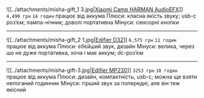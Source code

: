 ![[../attachments/misha-gift_1 3.jpg|[Xiaomi Camp HARMAN AudioEFX](https://www.aliexpress.com/item/1005006979820433.html?spm=a2g0o.productlist.main.1.64cf3d0edWEWgs&algo_pvid=b00ac2b2-6da1-4cf3-bd61-4e595dae28ae&algo_exp_id=b00ac2b2-6da1-4cf3-bd61-4e595dae28ae-0&pdp_npi=4%40dis%21UAH%2111513.75%214490.36%21%21%211958.72%21763.90%21%40210385bb17315175312353363e39ed%2112000038924128559%21sea%21UA%21175672779%21X&curPageLogUid=fcN14VHPlb8u&utparam-url=scene%3Asearch%7Cquery_from%3A)]]
`4,490 грн`
`14 годин` працює від аккума
Плюси: класна якість звуку; usb-c розʼєм; лампа-нічник; доволі портативна
Мінуси: сенсорні кнопки
***
![[../attachments/misha-gift_2 1.jpg|[Edifier D32](https://www.aliexpress.com/item/1005006613251399.html?spm=a2g0o.productlist.main.1.7243Id2qId2qDO&algo_pvid=eebfec1c-ed35-4ab0-80e1-3efbd2a86b31&algo_exp_id=eebfec1c-ed35-4ab0-80e1-3efbd2a86b31-0&pdp_npi=4%40dis%21UAH%2114085.21%216575.02%21%21%21333.31%21155.59%21%40211b813b17315171708787894e464a%2112000037827882939%21sea%21UA%21175672779%21X&curPageLogUid=a8F4WvneabCP&utparam-url=scene%3Asearch%7Cquery_from%3A)]]
`6,575 грн`
`11 годин` працює від аккума
Плюси: єбєйший звук, дизайн
Мінуси: велика, через шо не дуже портативка, хоча і має аккум; dc-розʼєм
***
![[../attachments/misha-gift-3.jpg|[Edifier MP230](https://www.aliexpress.com/item/1005006199108839.html?algo_pvid=46bd2262-ecb5-438b-9751-17d625d97f1a&algo_exp_id=46bd2262-ecb5-438b-9751-17d625d97f1a-0&pdp_npi=4%40dis%21UAH%215493.20%213253.92%21%21%21129.99%2177.00%21%40211b813c17315254256866149ea0d7%2112000036237603805%21sea%21UA%21175672779%21X&curPageLogUid=hP4ft0Yp1lur&utparam-url=scene%3Asearch%7Cquery_from%3A)]]
`3253 грн`
`10 годин` працює від аккума
Плюси: дизайн, компактність, usb-c; можна ще взяти непоганий годинник
Мінуси: гірший звук за попередні, але він теж якісний 